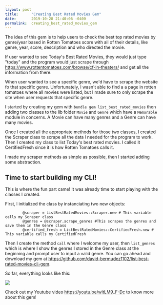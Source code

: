 ```yaml
---
layout: post
title:      "Creating Best Rated Movies Gem"
date:       2019-10-28 21:40:06 -0400
permalink:  creating_best_rated_movies_gem
---
```





The idea of this gem is to help users to check the best top rated movies by genre/year based in Rotten Tomatoes score with all of their details, like genre, year, score, description and who directed the movie.

If user wanted to see Today's Best Rated Movies, they would just type "today" and the program would just scrape through https://www.rottentomatoes.com/browse/cf-in-theaters/ and get all the information from there.

When user wanted to see a specific genre, we'd have to scrape the website fo that specific genre. Unfortunately, I wasn't able to find a a page in rotten tomatoes where all movies were listed, but I made sure to only scrape the site when user requests that specific genre.

I started by creating my gem with `bundle gem list_best_rated_movies` then adding two classes to the lib folder `Movie` and `Genre` which have a `Memorable` module in concerns. A Movie can have many genres and a Genre can have many movies.

Once I created all the appropriate methods for those two classes, I created the Scraper class to scrape all the data I needed for the program to work.  Then I created my class to list Today's best rated movies. I called it CertifiedFresh since it is how Rotten Tomatoes calls it.

I made my scraper methods as simple as possible, then I started adding some abstraction.

## Time to start building my CLI!

This is where the fun part came! It was already time to start playing with the classes I created.

First, I initialized the class by instanciating two new objects: 
```
        @scraper = ListBestRatedMovies::Scraper.new # This variable calls my Scraper class
        @genres = @scraper.scrape_genres #This scrapes the genres and save them in the Genre class
        @certified_fresh = ListBestRatedMovies::CertifiedFresh.new # This variable calls my CertifiedFresh
```

Then I create the method `call` where I welcome my user, then `list_genres`  which is where I show the genres I stored in the Genre class at the beginning and prompt user to input a valid genre. You can go ahead and download my gem at https://github.com/david-bermudez1102/list-best-rated-movies-cli-gem.

So far, everything looks like this:

![](https://i.imgur.com/5YIaLCZ.png)

Check out my Youtube video https://youtu.be/wItLM9_F-Dc to know more about this gem!




